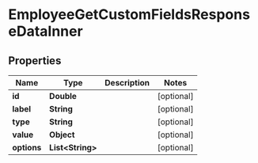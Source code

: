 

# EmployeeGetCustomFieldsResponseDataInner


## Properties

| Name | Type | Description | Notes |
|------------ | ------------- | ------------- | -------------|
|**id** | **Double** |  |  [optional] |
|**label** | **String** |  |  [optional] |
|**type** | **String** |  |  [optional] |
|**value** | **Object** |  |  [optional] |
|**options** | **List&lt;String&gt;** |  |  [optional] |



